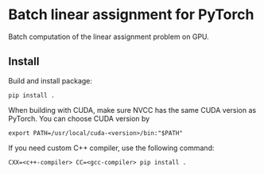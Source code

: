 # Batch linear assignment for PyTorch
Batch computation of the linear assignment problem on GPU.

## Install
Build and install package:
```
pip install .
```

When building with CUDA, make sure NVCC has the same CUDA version as PyTorch.
You can choose CUDA version by
```
export PATH=/usr/local/cuda-<version>/bin:"$PATH"
```

If you need custom C++ compiler, use the following command:
```
CXX=<c++-compiler> CC=<gcc-compiler> pip install .
```
